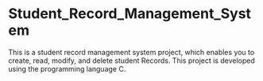 # Student_Record_Management_System
This is a student record management system project, which enables you to create, read, modify, and delete student Records. This project is developed using the programming language C. 
